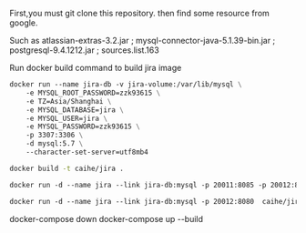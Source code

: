 First,you must git clone this repository. then find some resource from google.
 
Such as atlassian-extras-3.2.jar ; mysql-connector-java-5.1.39-bin.jar ; postgresql-9.4.1212.jar ; sources.list.163

Run docker build command to build jira image

```dockerfile
docker run --name jira-db -v jira-volume:/var/lib/mysql \
	-e MYSQL_ROOT_PASSWORD=zzk93615 \
	-e TZ=Asia/Shanghai \
	-e MYSQL_DATABASE=jira \
	-e MYSQL_USER=jira \
	-e MYSQL_PASSWORD=zzk93615 \
	-p 3307:3306 \
	-d mysql:5.7 \
	--character-set-server=utf8mb4 
```

```bash
docker build -t caihe/jira .
```


```dockerfile
docker run -d --name jira --link jira-db:mysql -p 20011:8085 -p 20012:8080 -p 20013:8443 -p 20014:8090 -p 20015:22 caihe/jira

docker run -d --name jira --link jira-db:mysql -p 20012:8080  caihe/jira

```

docker-compose down
docker-compose  up --build
